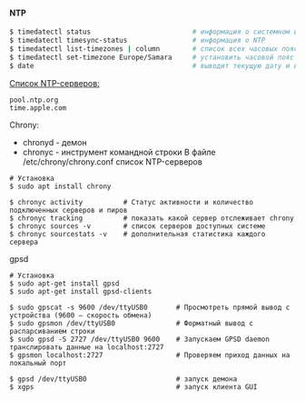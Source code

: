 #### NTP


```bash
$ timedatectl status                         # информация о системном времени
$ timedatectl timesync-status                # информация о NTP 
$ timedatectl list-timezones | column        # список всех часовых поясов из каталога /usr/share/zoneinfo/
$ timedatectl set-timezone Europe/Samara     # установить часовой пояс
$ date                                       # выводит текущую дату и время
```

[Список NTP-серверов:](https://support.ntp.org/Servers/StratumTwoTimeServers)
```
pool.ntp.org
time.apple.com
```

Chrony:
- chronyd - демон
- chronyc - инструмент командной строки
В файле /etc/chrony/chrony.conf список NTP-серверов
```
# Установка
$ sudo apt install chrony

$ chronyc activity          # Статус активности и количество подключенных серверов и пиров
$ chronyc tracking          # показать какой сервер отслеживает chrony
$ chronyc sources -v        # список серверов доступных системе
$ chronyc sourcestats -v    # дополнительная статистика каждого сервера
```
gpsd
```
# Установка
$ sudo apt-get install gpsd
$ sudo apt-get install gpsd-clients

$ sudo gpscat -s 9600 /dev/ttyUSB0       # Просмотреть прямой вывод с устройства (9600 — скорость обмена)
$ sudo gpsmon /dev/ttyUSB0               # Форматный вывод с распарсиванием строки
$ sudo gpsd -S 2727 /dev/ttyUSB0 9600    # Запускаем GPSD daemon транслировать данные на localhost:2727
$ gpsmon localhost:2727                  # Проверяем приход данных на локальный порт

$ gpsd /dev/ttyUSB0                      # запуск демона
$ xgps                                   # запуск клиента GUI
```

